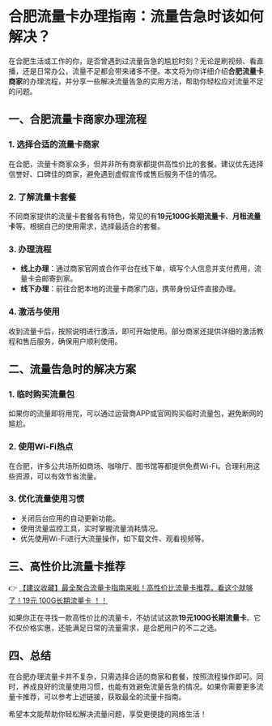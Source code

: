 # 合肥流量卡办理指南：流量告急时该如何解决？

在合肥生活或工作的你，是否曾遇到过流量告急的尴尬时刻？无论是刷视频、看直播，还是日常办公，流量不足都会带来诸多不便。本文将为你详细介绍**合肥流量卡商家**的办理流程，并分享一些解决流量告急的实用方法，帮助你轻松应对流量不足的问题。

## 一、合肥流量卡商家办理流程

### 1. 选择合适的流量卡商家
在合肥，流量卡商家众多，但并非所有商家都提供高性价比的套餐。建议优先选择信誉好、口碑佳的商家，避免遇到虚假宣传或售后服务不佳的情况。

### 2. 了解流量卡套餐
不同商家提供的流量卡套餐各有特色，常见的有**19元100G长期流量卡**、**月租流量卡**等。根据自己的使用需求，选择最适合的套餐。

### 3. 办理流程
- **线上办理**：通过商家官网或合作平台在线下单，填写个人信息并支付费用，流量卡会邮寄到家。
- **线下办理**：前往合肥本地的流量卡商家门店，携带身份证件直接办理。

### 4. 激活与使用
收到流量卡后，按照说明进行激活，即可开始使用。部分商家还提供详细的激活教程和售后服务，确保用户顺利使用。

## 二、流量告急时的解决方案

### 1. 临时购买流量包
如果你的流量即将用完，可以通过运营商APP或官网购买临时流量包，避免断网的尴尬。

### 2. 使用Wi-Fi热点
在合肥，许多公共场所如商场、咖啡厅、图书馆等都提供免费Wi-Fi。合理利用这些资源，可以有效节省流量。

### 3. 优化流量使用习惯
- 关闭后台应用的自动更新功能。
- 使用流量监控工具，实时掌握流量消耗情况。
- 优先使用Wi-Fi进行大流量操作，如下载文件、观看视频等。

## 三、高性价比流量卡推荐

👉 [【建议收藏】最全聚合流量卡指南来啦！高性价比流量卡推荐，看这个就够了！19元 100G长期流量卡 ！！](https://bit.ly/Liuliangka)

如果你正在寻找一款高性价比的流量卡，不妨试试这款**19元100G长期流量卡**。它不仅价格实惠，还能满足日常的流量需求，是合肥用户的不二之选。

## 四、总结

在合肥办理流量卡并不复杂，只需选择合适的商家和套餐，按照流程操作即可。同时，养成良好的流量使用习惯，也能有效避免流量告急的情况。如果你需要更多流量卡推荐，可以参考上述链接，获取最全的流量卡指南。

希望本文能帮助你轻松解决流量问题，享受更便捷的网络生活！